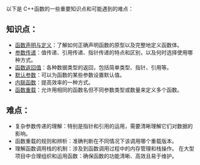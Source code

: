 以下是 C++函数的一些重要知识点和可能遇到的难点：
## 知识点：
   + [函数声明与定义](函数声明和定义.md)：了解如何正确声明函数的原型以及完整地定义函数体。
   + [参数传递](函数传参方式.md)：值传递、引用传递、指针传递的特点和区别，以及何时选择使用哪种方式。
   + [函数返回值](函数返回.md)：各种数据类型的返回，包括简单类型、指针、引用等。
   + [默认参数](函数默认参数.md)：可以为函数的某些参数设置默认值。
   + [内联函数](内联函数.md)：提高效率的一种方式。
   + [函数重载](函数重载.md)：允许用相同的函数名但不同参数类型或数量来定义多个函数。
## 难点：
   + 复杂参数传递的理解：特别是指针和引用的运用，需要清晰理解它们对数据的影响。
   + 函数重载的规则和辨析：准确判断在不同情况下该调用哪个重载版本。
   + 理解函数调用栈的机制：涉及到函数调用过程中的内存管理和栈操作。
在大型项目中合理组织和运用函数：确保函数的功能清晰、高效且易于维护。
